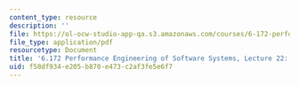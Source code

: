 ```yaml
---
content_type: resource
description: ''
file: https://ol-ocw-studio-app-qa.s3.amazonaws.com/courses/6-172-performance-engineering-of-software-systems-fall-2018/f58df934e205b870e473c2af3fe5e6f7_MIT6_172F18_lec22.pdf
file_type: application/pdf
resourcetype: Document
title: '6.172 Performance Engineering of Software Systems, Lecture 22: Graph Optimization'
uid: f58df934-e205-b870-e473-c2af3fe5e6f7
---
```


